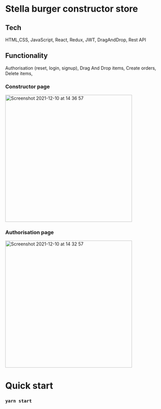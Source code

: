 # Stella burger constructor store
## Tech
HTML,CSS, JavaScript, React, Redux, JWT, DragAndDrop, Rest API

## Functionality
Authorisation (reset, login, signup), Drag And Drop items, Create orders, Delete items,   

### Constructor page
<img width="400" alt="Screenshot 2021-12-10 at 14 36 57" src="https://user-images.githubusercontent.com/76278384/145591943-4033b4be-6223-496c-9f6c-b5bd175572aa.png">

### Authorisation page
<img width="400" alt="Screenshot 2021-12-10 at 14 32 57" src="https://user-images.githubusercontent.com/76278384/145591941-7255b320-d29a-4299-9f09-779d028393f4.png">

# Quick start

### `yarn start`




